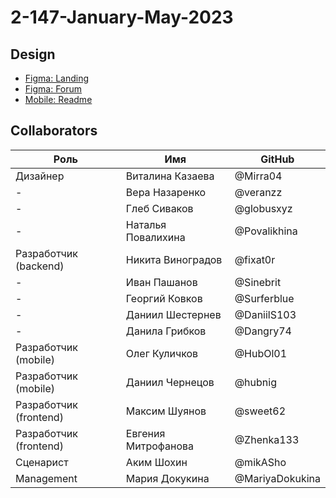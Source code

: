 # 2-147-January-May-2023

## Design

- [Figma: Landing](https://www.figma.com/proto/nEZC73T0FjMnaFkC0gEBvv/Untitled?node-id=6%3A16&scaling=scale-down-width&page-id=0%3A1&starting-point-node-id=6%3A16)
- [Figma: Forum](https://www.figma.com/file/WzyANew3rV9y6uVjrdUnh8/Forum?node-id=0%3A1&t=Obw6NlFEIJCuTmyA-1)
- [Mobile: Readme](./mobile/student_simulator_app/README.md)

## Collaborators

| Роль                   | Имя                 | GitHub          |
| ---------------------- | ------------------- | --------------- |
| Дизайнер               | Виталина Казаева    | @Mirra04        |
| -                      | Вера Назаренко      | @veranzz        |
| -                      | Глеб Сиваков        | @globusxyz      |
| -                      | Наталья Повалихина  | @Povalikhina    |
| Разработчик (backend)  | Никита Виноградов   | @fixat0r        |
| -                      | Иван Пашанов        | @Sinebrit       |
| -                      | Георгий Ковков      | @Surferblue     |
| -                      | Даниил Шестернев    | @DaniilS103     |
| -                      | Данила Грибков      | @Dangry74       |
| Разработчик (mobile)   | Олег Куличков       | @HubOl01        |
| Разработчик (mobile)   | Даниил Чернецов     | @hubnig         |
| Разработчик (frontend) | Максим Шуянов       | @sweet62        |
| Разработчик (frontend) | Евгения Митрофанова | @Zhenka133      |
| Сценарист              | Аким Шохин          | @mikASho        |
| Management             | Мария Докукина      | @MariyaDokukina |
